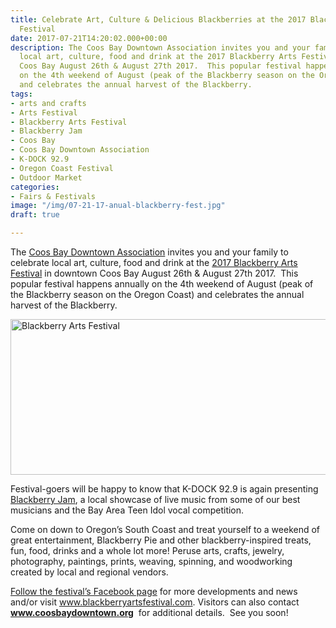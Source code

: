 ```yaml
---
title: Celebrate Art, Culture & Delicious Blackberries at the 2017 Blackberry Arts
  Festival
date: 2017-07-21T14:20:02.000+00:00
description: The Coos Bay Downtown Association invites you and your family to celebrate
  local art, culture, food and drink at the 2017 Blackberry Arts Festival in downtown
  Coos Bay August 26th & August 27th 2017.  This popular festival happens annually
  on the 4th weekend of August (peak of the Blackberry season on the Oregon Coast)
  and celebrates the annual harvest of the Blackberry.
tags:
- arts and crafts
- Arts Festival
- Blackberry Arts Festival
- Blackberry Jam
- Coos Bay
- Coos Bay Downtown Association
- K-DOCK 92.9
- Oregon Coast Festival
- Outdoor Market
categories:
- Fairs & Festivals
image: "/img/07-21-17-anual-blackberry-fest.jpg"
draft: true

---
```

The <a href="http://coosbaydowntown.org/" target="_blank" rel="noopener noreferrer">Coos Bay Downtown Association</a> invites you and your family to celebrate local art, culture, food and drink at the <a href="http://blackberryartsfestival.com/" target="_blank" rel="noopener noreferrer">2017 Blackberry Arts Festival</a> in downtown Coos Bay August 26th & August 27th 2017.  This popular festival happens annually on the 4th weekend of August (peak of the Blackberry season on the Oregon Coast) and celebrates the annual harvest of the Blackberry.

<img class="aligncenter size-large wp-image-93510" src="/wp-content/uploads/2016/07/12642875_983948355018131_172682124319859928_n-674x249.jpg" alt="Blackberry Arts Festival" width="674" height="249" srcset="/wp-content/uploads/2016/07/12642875_983948355018131_172682124319859928_n-674x249.jpg 674w, /wp-content/uploads/2016/07/12642875_983948355018131_172682124319859928_n-200x74.jpg 200w, /wp-content/uploads/2016/07/12642875_983948355018131_172682124319859928_n.jpg 851w" sizes="(max-width: 674px) 100vw, 674px" />

Festival-goers will be happy to know that K-DOCK 92.9 is again presenting <a href="http://blackberryartsfestival.com/entertainment/" target="_blank" rel="noopener noreferrer">Blackberry Jam</a>, a local showcase of live music from some of our best musicians and the Bay Area Teen Idol vocal competition.

Come on down to Oregon&#8217;s South Coast and treat yourself to a weekend of great entertainment, Blackberry Pie and other blackberry-inspired treats, fun, food, drinks and a whole lot more! Peruse arts, crafts, jewelry, photography, paintings, prints, weaving, spinning, and woodworking created by local and regional vendors.

<a href="https://www.facebook.com/Blackberry-Arts-Festival-359868347426138/" target="_blank" rel="noopener noreferrer">Follow the festival&#8217;s Facebook page</a> for more developments and news and/or visit <a href="http://www.blackberryartsfestival.com/" target="_blank" rel="noopener noreferrer">www.blackberryartsfestival.com</a>. Visitors can also contact <a href="http://coosbaydowntown.org/blackberry-arts-festival/" target="_blank" rel="noopener noreferrer"><strong>www.coosbaydowntown.org</strong></a>  for additional details.  See you soon!